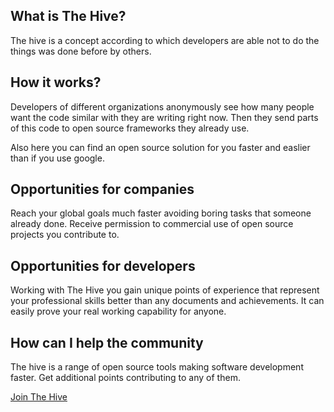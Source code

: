 
## What is The Hive?

The hive is a concept according to which developers are able not to do the things was done before by others.

## How it works? 

Developers of different organizations anonymously see 
how many people want the code similar with they are writing right now. 
Then they send parts of this code to open source frameworks 
they already use. 

Also here you can find an open source solution for you faster
 and easlier than if you use google. 

## Opportunities for companies

Reach your global goals much faster avoiding boring tasks that someone already done. Receive permission to commercial use of open source projects you contribute to.

## Opportunities for developers

Working with The Hive you gain unique points of experience that represent your professional skills better than any documents and achievements. It can easily prove your real working capability for anyone.

## How can I help the community

The hive is a range of open source tools making software development faster. Get additional points contributing to any of them.

[Join The Hive](mailto:info@opengift.io)
